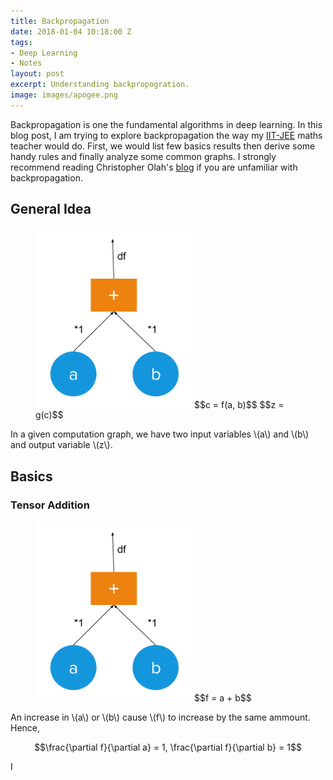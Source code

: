 ```yaml
---
title: Backpropagation
date: 2018-01-04 10:18:00 Z
tags:
- Deep Learning
- Notes
layout: post
excerpt: Understanding backpropogration.
image: images/apogee.png
---
```


Backpropagation is one the fundamental algorithms in deep learning. In this blog post, I am trying to explore backpropagation the way my [IIT-JEE](https://en.wikipedia.org/wiki/Joint_Entrance_Examination_%E2%80%93_Advanced) maths teacher would do. First, we would list few basics results then derive some handy rules and finally analyze some common graphs. I strongly recommend reading Christopher Olah's  [blog](http://colah.github.io/posts/2015-08-Backprop/) if you are unfamiliar with backpropagation.

## General Idea

<figure>
    <img style="width:250px" src="/images/posts/backprop/addition.svg" />
    $$c = f(a, b)$$
    $$z = g(c)$$
</figure>

In a given computation graph, we have two input variables \\(a\\) and \\(b\\) and output variable \\(z\\). 

## Basics

### Tensor Addition

<figure>
    <img style="width:250px" src="/images/posts/backprop/addition.svg" />
    $$f = a + b$$
</figure>

An increase in \\(a\\) or \\(b\\) cause \\(f\\) to increase by the same ammount. Hence,

$$\frac{\partial f}{\partial a} = 1, \frac{\partial f}{\partial b} = 1$$

I